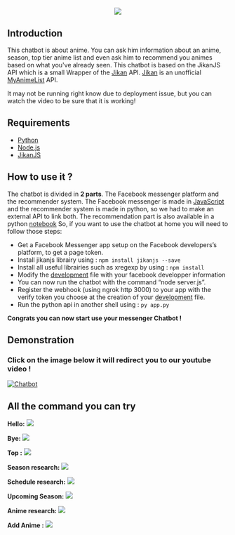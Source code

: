 <h1 align="center">
  <br>
   <img src="https://static.hitek.fr/img/actualite/2017/04/25/fb_wall-e1.jpg"/>
  <br>
</h1>

## Introduction
This chatbot is about anime. You can ask him information about an anime, season, top tier anime list and even ask him to recommend you animes based on what you've already seen.
This chatbot is based on the JikanJS API which is a small Wrapper of the [Jikan](https://github.com/jikan-me/jikan) API. [Jikan](https://jikan.moe) is an unofficial [MyAnimeList](https://myanimelist.net) API.

It may not be running right know due to deployment issue, but you can watch the video to be sure that it is working!

## Requirements
* [Python](https://www.python.org/)
* [Node.js](https://nodejs.org/en/)
* [JikanJS](https://github.com/zuritor/jikanjs)

## How to use it ?
The chatbot is divided in **2 parts**. The Facebook messenger platform and the recommender system. The Facebook messenger is made in [JavaScript](https://www.javascript.com) and the recommender system is made in python, so we had to make an external API to link both. The recommendation part is also available in a python [notebook](./recommandation/Anime_Recommandation.ipynb)
So, if you want to use the chatbot at home you will need to follow those steps:
- Get a Facebook Messenger app setup on the Facebook developers’s platform, to get a page token.
- Install jikanjs librairy using :
  `npm install jikanjs --save`
- Install all useful librairies such as xregexp by using :
  `npm install`
- Modify the [development](./Config/development.json) file with your facebook developper information
- You can now run the chatbot with the command “node server.js”.
- Register the webhook (using ngrok http 3000) to your app with the verify token you choose at the creation of your [development](./Config/development.json) file.
- Run the python api in another shell using :
`py app.py`

**Congrats you can now start use your messenger Chatbot !**

## Demonstration
### Click on the image below it will redirect you to our youtube video !
[![Chatbot](https://miro.medium.com/max/5600/1*RD1s9xBIvd_ycJUnX12Tyw@2x.png)](https://youtu.be/upZZAO2j1CA)

## All the command you can try
**Hello:**
![](/images/hello.jpg)

**Bye:**
![](/images/bye.jpg)

**Top :**
![](/images/top.JPG)

**Season research:**
![](/images/season.JPG)

**Schedule research:**
![](/images/schedule.JPG)

**Upcoming Season:**
![](/images/later.JPG)

**Anime research:**
![](/images/search.JPG)

**Add Anime :**
![](/images/add.JPG)
